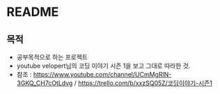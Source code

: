 # README
## 목적
- 공부목적으로 하는 프로젝트
- youtube velopert님의 코딩 이야기 시즌 1을 보고 그대로 따라한 것.
- 참조 : https://www.youtube.com/channel/UCmMgRlN-3GKQ_CH7cOtLdvg / https://trello.com/b/xxzSQ05Z/코딩이야기-시즌1
